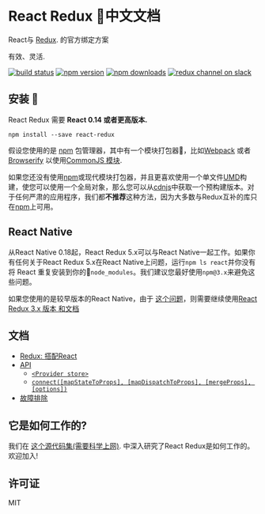 React Redux 中文文档
=========================

React与 [Redux](https://github.com/reactjs/redux). 的官方绑定方案

有效、灵活.

[![build status](https://img.shields.io/travis/reactjs/react-redux/master.svg?style=flat-square)](https://travis-ci.org/reactjs/react-redux) [![npm version](https://img.shields.io/npm/v/react-redux.svg?style=flat-square)](https://www.npmjs.com/package/react-redux)
[![npm downloads](https://img.shields.io/npm/dm/react-redux.svg?style=flat-square)](https://www.npmjs.com/package/react-redux)
[![redux channel on slack](https://img.shields.io/badge/slack-redux@reactiflux-61DAFB.svg?style=flat-square)](http://www.reactiflux.com)


## 安装 


React Redux 需要 **React 0.14 或者更高版本.**

```
npm install --save react-redux
```

假设您使用的是 [npm](http://npmjs.com/) 包管理器，其中有一个模块打包器，比如[Webpack](https://webpack.js.org/) 或者 [Browserify](http://browserify.org/) 以使用[CommonJS 模块](http://webpack.github.io/docs/commonjs.html).


如果您还没有使用[npm](http://npmjs.com/)或现代模块打包器，并且更喜欢使用一个单文件[UMD](https://github.com/umdjs/umd)构建，使您可以使用一个全局对象，那么您可以从[cdnjs](https://cdnjs.com/libraries/react-redux)中获取一个预构建版本。对于任何严肃的应用程序，我们都**不推荐**这种方法，因为大多数与Redux互补的库只在[npm](http://npmjs.com/)上可用。

## React Native

从React Native 0.18起，React Redux 5.x可以与React Native一起工作。如果你有任何关于React Redux 5.x在React Native上问题，运行`npm ls react`并你没有将 React 重复安装到你的`node_modules`。我们建议您最好使用`npm@3.x`来避免这些问题。

如果您使用的是较早版本的React Native，由于 [这个问题](https://github.com/facebook/react-native/issues/2985)，则需要继续使用[React Redux 3.x 版本 和文档](https://github.com/reactjs/react-redux/tree/v3.1.0) 

## 文档

- [Redux: 搭配React](http://cn.redux.js.org//docs/basics/UsageWithReact.html)
- [API](docs/api.md#api)
  - [`<Provider store>`](docs/api.md#provider-store)
  - [`connect([mapStateToProps], [mapDispatchToProps], [mergeProps], [options])`](docs/api.md#connectmapstatetoprops-mapdispatchtoprops-mergeprops-options)
- [故障排除](docs/troubleshooting.md#troubleshooting)

## 它是如何工作的?

我们在 [这个源代码集(需要科学上网)](https://www.youtube.com/watch?v=VJ38wSFbM3A).  中深入研究了React Redux是如何工作的。
欢迎加入!

## 许可证

MIT
